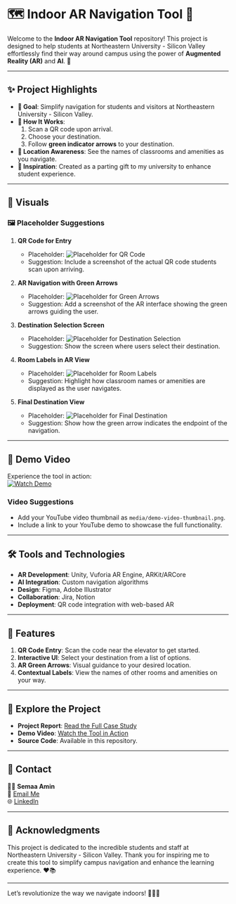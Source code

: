 # 🗺️ Indoor AR Navigation Tool 🚀

Welcome to the **Indoor AR Navigation Tool** repository! This project is designed to help students at Northeastern University - Silicon Valley effortlessly find their way around campus using the power of **Augmented Reality (AR)** and **AI**. 🌟

---

## **✨ Project Highlights**

- **🎯 Goal**: Simplify navigation for students and visitors at Northeastern University - Silicon Valley.
- **📱 How It Works**:
  1. Scan a QR code upon arrival.
  2. Choose your destination.
  3. Follow **green indicator arrows** to your destination.
- **🏫 Location Awareness**: See the names of classrooms and amenities as you navigate.
- **🌟 Inspiration**: Created as a parting gift to my university to enhance student experience.

---

## **📸 Visuals**

### 🖼️ Placeholder Suggestions
1. **QR Code for Entry**  
   - Placeholder: ![Placeholder for QR Code](media/qr-code-placeholder.png)  
   - Suggestion: Include a screenshot of the actual QR code students scan upon arriving.

2. **AR Navigation with Green Arrows**  
   - Placeholder: ![Placeholder for Green Arrows](media/ar-navigation-placeholder.png)  
   - Suggestion: Add a screenshot of the AR interface showing the green arrows guiding the user.

3. **Destination Selection Screen**  
   - Placeholder: ![Placeholder for Destination Selection](media/destination-selection-placeholder.png)  
   - Suggestion: Show the screen where users select their destination.

4. **Room Labels in AR View**  
   - Placeholder: ![Placeholder for Room Labels](media/room-labels-placeholder.png)  
   - Suggestion: Highlight how classroom names or amenities are displayed as the user navigates.

5. **Final Destination View**  
   - Placeholder: ![Placeholder for Final Destination](media/final-destination-placeholder.png)  
   - Suggestion: Show how the green arrow indicates the endpoint of the navigation.

---

## **🎥 Demo Video**

Experience the tool in action:  
[![Watch Demo](media/demo-video-thumbnail.png)](https://youtu.be/your-youtube-demo-link)

### **Video Suggestions**
- Add your YouTube video thumbnail as `media/demo-video-thumbnail.png`.
- Include a link to your YouTube demo to showcase the full functionality.

---

## **🛠️ Tools and Technologies**

- **AR Development**: Unity, Vuforia AR Engine, ARKit/ARCore
- **AI Integration**: Custom navigation algorithms
- **Design**: Figma, Adobe Illustrator
- **Collaboration**: Jira, Notion
- **Deployment**: QR code integration with web-based AR

---

## **🌟 Features**

1. **QR Code Entry**: Scan the code near the elevator to get started.
2. **Interactive UI**: Select your destination from a list of options.
3. **AR Green Arrows**: Visual guidance to your desired location.
4. **Contextual Labels**: View the names of other rooms and amenities on your way.

---

## **📂 Explore the Project**

- **Project Report**: [Read the Full Case Study](docs/case-study.pdf)
- **Demo Video**: [Watch the Tool in Action](https://youtu.be/your-youtube-demo-link)
- **Source Code**: Available in this repository.

---

## **📧 Contact**

👩‍💻 **Semaa Amin**  
📩 [Email Me](mailto:sema.amin9@gmail.com)  
🌐 [LinkedIn](https://www.linkedin.com/in/semaa-amin/)

---

## **🤝 Acknowledgments**

This project is dedicated to the incredible students and staff at Northeastern University - Silicon Valley. Thank you for inspiring me to create this tool to simplify campus navigation and enhance the learning experience. ❤️📚

---

Let’s revolutionize the way we navigate indoors! 🌟📱🚀
